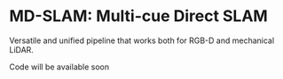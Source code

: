 # MD-SLAM: Multi-cue Direct SLAM
Versatile and unified pipeline that works both for RGB-D and mechanical LiDAR. 

Code will be available soon
